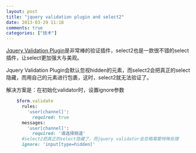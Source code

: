 ```yaml
---
layout: post
title: "jquery validation plugin and select2"
date: 2013-03-29 11:18
comments: true
categories: ["技术"]
---
```


  [Jquery Validation Plugin](http://docs.jquery.com/Plugins/Validation)是非常棒的验证插件，select2也是一款很不错的select插件，让select更加强大与美观。

  Jquery Validation Plugin会默认忽视hidden的元素，而select2会把真正的select隐藏，而用自己的元素进行包裹，这时，select2就无法验证了。

  解决方案是：在初始化validator时，设置ignore参数

```ruby
    $form.validate
      rules:
        'user[channel]':
          required: true
      messages:
        'user[channel]':
          required: '请选择频道'
      #select2把真正的select隐藏了，而jquery validator会忽略需要特殊处理
      ignore: 'input[type=hidden]'
```

